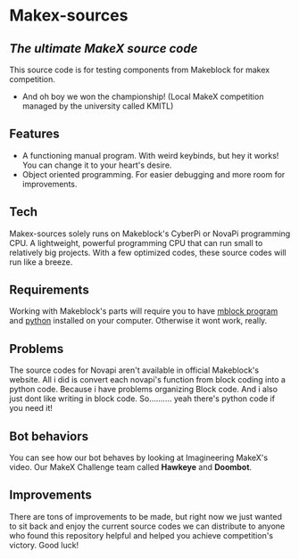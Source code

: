 # Makex-sources

## _The ultimate MakeX source code_

This source code is for testing components from Makeblock for makex competition.
- And oh boy we won the championship! (Local MakeX competition managed by the university called KMITL)

## Features
- A functioning manual program. With weird keybinds, but hey it works! You can change it to your heart's desire.
- Object oriented programming. For easier debugging and more room for improvements.

## Tech
Makex-sources solely runs on Makeblock's CyberPi or NovaPi programming CPU. A lightweight, powerful programming CPU that can run small to relatively big projects. With a few optimized codes, these source codes will run like a breeze.

## Requirements
Working with Makeblock's parts will require you to have [mblock program](https://mblock.makeblock.com/en-us/) and [python](https://www.python.org) installed on your computer. Otherwise it wont work, really.

## Problems
The source codes for Novapi aren't available in official Makeblock's website. All i did is convert each novapi's function from block coding into a python code. Because i have problems organizing Block code. And i also just dont like writing in block code. So.......... yeah there's python code if you need it!

## Bot behaviors
You can see how our bot behaves by looking at Imagineering MakeX's video. Our MakeX Challenge team called **Hawkeye** and **Doombot**.

## Improvements
There are tons of improvements to be made, but right now we just wanted to sit back and enjoy the current source codes we can distribute to anyone who found this repository helpful and helped you achieve competition's victory. Good luck!
